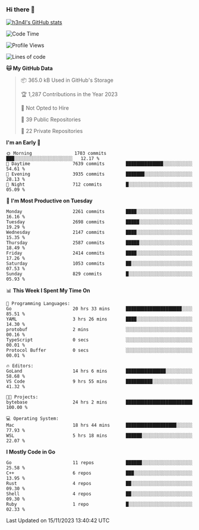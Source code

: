 ### Hi there 👋

[![h3n4l's GitHub stats](https://github-readme-stats.vercel.app/api?username=h3n4l&count_private=true&show_icons=true&theme=radical)](https://github.com/h3n4l/github-readme-stats)

<!--START_SECTION:waka-->
![Code Time](http://img.shields.io/badge/Code%20Time-1%2C708%20hrs%2031%20mins-blue)

![Profile Views](http://img.shields.io/badge/Profile%20Views-0-blue)

![Lines of code](https://img.shields.io/badge/From%20Hello%20World%20I%27ve%20Written-3.7%20million%20lines%20of%20code-blue)

**🐱 My GitHub Data** 

> 📦 365.0 kB Used in GitHub's Storage 
 > 
> 🏆 1,287 Contributions in the Year 2023
 > 
> 🚫 Not Opted to Hire
 > 
> 📜 39 Public Repositories 
 > 
> 🔑 22 Private Repositories 
 > 
**I'm an Early 🐤** 

```text
🌞 Morning                1703 commits        ███░░░░░░░░░░░░░░░░░░░░░░   12.17 % 
🌆 Daytime                7639 commits        ██████████████░░░░░░░░░░░   54.61 % 
🌃 Evening                3935 commits        ███████░░░░░░░░░░░░░░░░░░   28.13 % 
🌙 Night                  712 commits         █░░░░░░░░░░░░░░░░░░░░░░░░   05.09 % 
```
📅 **I'm Most Productive on Tuesday** 

```text
Monday                   2261 commits        ████░░░░░░░░░░░░░░░░░░░░░   16.16 % 
Tuesday                  2698 commits        █████░░░░░░░░░░░░░░░░░░░░   19.29 % 
Wednesday                2147 commits        ████░░░░░░░░░░░░░░░░░░░░░   15.35 % 
Thursday                 2587 commits        █████░░░░░░░░░░░░░░░░░░░░   18.49 % 
Friday                   2414 commits        ████░░░░░░░░░░░░░░░░░░░░░   17.26 % 
Saturday                 1053 commits        ██░░░░░░░░░░░░░░░░░░░░░░░   07.53 % 
Sunday                   829 commits         █░░░░░░░░░░░░░░░░░░░░░░░░   05.93 % 
```


📊 **This Week I Spent My Time On** 

```text
💬 Programming Languages: 
Go                       20 hrs 33 mins      █████████████████████░░░░   85.51 % 
YAML                     3 hrs 26 mins       ████░░░░░░░░░░░░░░░░░░░░░   14.30 % 
protobuf                 2 mins              ░░░░░░░░░░░░░░░░░░░░░░░░░   00.16 % 
TypeScript               0 secs              ░░░░░░░░░░░░░░░░░░░░░░░░░   00.01 % 
Protocol Buffer          0 secs              ░░░░░░░░░░░░░░░░░░░░░░░░░   00.01 % 

🔥 Editors: 
GoLand                   14 hrs 6 mins       ███████████████░░░░░░░░░░   58.68 % 
VS Code                  9 hrs 55 mins       ██████████░░░░░░░░░░░░░░░   41.32 % 

🐱‍💻 Projects: 
bytebase                 24 hrs 2 mins       █████████████████████████   100.00 % 

💻 Operating System: 
Mac                      18 hrs 44 mins      ███████████████████░░░░░░   77.93 % 
WSL                      5 hrs 18 mins       ██████░░░░░░░░░░░░░░░░░░░   22.07 % 
```

**I Mostly Code in Go** 

```text
Go                       11 repos            ██████░░░░░░░░░░░░░░░░░░░   25.58 % 
C++                      6 repos             ███░░░░░░░░░░░░░░░░░░░░░░   13.95 % 
Rust                     4 repos             ██░░░░░░░░░░░░░░░░░░░░░░░   09.30 % 
Shell                    4 repos             ██░░░░░░░░░░░░░░░░░░░░░░░   09.30 % 
Ruby                     1 repo              █░░░░░░░░░░░░░░░░░░░░░░░░   02.33 % 
```




 Last Updated on 15/11/2023 13:40:42 UTC
<!--END_SECTION:waka-->

